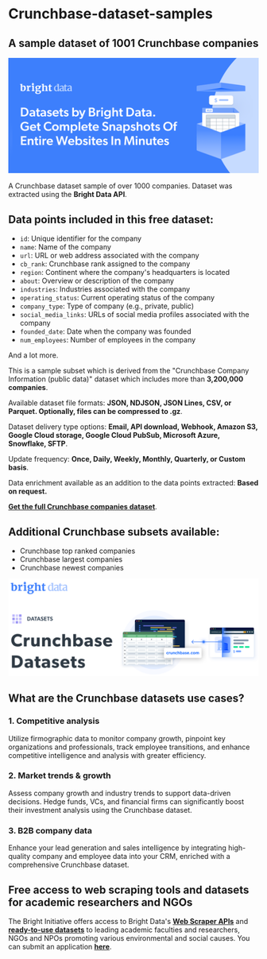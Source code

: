 # Crunchbase-dataset-samples

<h2>A sample dataset of 1001 Crunchbase companies</h2>

![Crunchbase dataset header](https://github.com/luminati-io/Crunchbase-dataset-samples/blob/main/crunchbase-datasets.PNG)

A Crunchbase dataset sample of over 1000 companies. Dataset was extracted using the <b>Bright Data API</b>.

<h2>Data points included in this free dataset:</h2>

* ```id```: Unique identifier for the company
* ```name```: Name of the company
* ```url```: URL or web address associated with the company
* ```cb_rank```: Crunchbase rank assigned to the company
* ```region```: Continent where the company's headquarters is located
* ```about```: Overview or description of the company
* ```industries```: Industries associated with the company
* ```operating_status```: Current operating status of the company
* ```company_type```: Type of company (e.g., private, public)
* ```social_media_links```: URLs of social media profiles associated with the company
* ```founded_date```: Date when the company was founded
* ```num_employees```: Number of employees in the company

And a lot more.

This is a sample subset which is derived from the "Crunchbase Company Information (public data)"
dataset which includes more than <b>3,200,000 companies</b>.

Available dataset file formats: <b>JSON, NDJSON, JSON Lines, CSV, or Parquet. Optionally, files can be compressed to .gz</b>.

Dataset delivery type options: <b>Email, API download, Webhook, Amazon S3, Google Cloud storage, Google Cloud PubSub, Microsoft Azure, Snowflake, SFTP</b>.

Update frequency: <b>Once, Daily, Weekly, Monthly, Quarterly, or Custom basis</b>.

Data enrichment available as an addition to the data points extracted: <b>Based on request.</b>

<b>[Get the full Crunchbase companies dataset](https://brightdata.com/products/datasets/crunchbase)</b>.

<h2>Additional Crunchbase subsets available:</h2>

*   Crunchbase top ranked companies
*   Crunchbase largest companies
*   Crunchbase newest companies

![Crunchbase dataset visual](https://github.com/luminati-io/Crunchbase-dataset-samples/blob/main/crunchbase-datasets-image.PNG)

<h2>What are the Crunchbase datasets use cases?</h2>

<h3>1. Competitive analysis</h3>

Utilize firmographic data to monitor company growth, pinpoint key organizations and professionals, track employee transitions, and enhance competitive intelligence and analysis with greater efficiency.

<h3>2. Market trends & growth</h3>

Assess company growth and industry trends to support data-driven decisions. Hedge funds, VCs, and financial firms can significantly boost their investment analysis using the Crunchbase dataset.

<h3>3. B2B company data</h3>

Enhance your lead generation and sales intelligence by integrating high-quality company and employee data into your CRM, enriched with a comprehensive Crunchbase dataset.

<h2>Free access to web scraping tools and datasets for academic researchers and NGOs</h2>

The Bright Initiative offers access to Bright Data's <b>[Web Scraper APIs](https://brightdata.com/products/web-scraper)</b> and <b>[ready-to-use datasets](https://brightdata.com/products/datasets)</b> to leading academic faculties and researchers, NGOs and NPOs promoting various environmental and social causes. You can submit an application <b>[here](https://brightinitiative.com)</b>.
